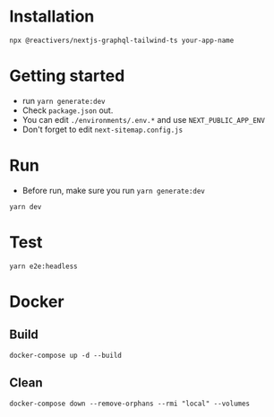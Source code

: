 # Installation

```
npx @reactivers/nextjs-graphql-tailwind-ts your-app-name
```

# Getting started

- run `yarn generate:dev`
- Check `package.json` out.
- You can edit `./environments/.env.*` and use `NEXT_PUBLIC_APP_ENV`
- Don't forget to edit `next-sitemap.config.js`

# Run

- Before run, make sure you run `yarn generate:dev`

```
yarn dev
```

# Test

```
yarn e2e:headless
```

# Docker

## Build

```
docker-compose up -d --build
```

## Clean

```
docker-compose down --remove-orphans --rmi "local" --volumes
```
